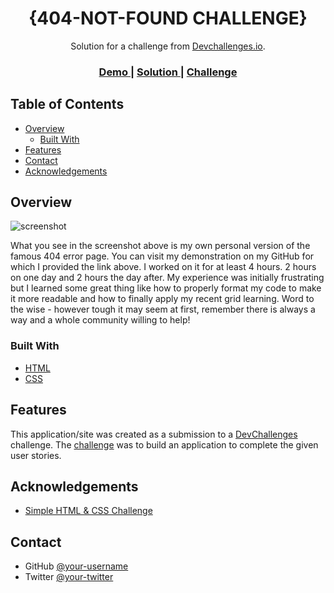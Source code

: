 <h1 align="center">{404-NOT-FOUND CHALLENGE}</h1>

<div align="center">
   Solution for a challenge from  <a href="http://devchallenges.io" target="_blank">Devchallenges.io</a>.
</div>

<div align="center">
  <h3>
    <a href="https://github.com/Motlakz/404-not-found-master">
      Demo
    </a>
    <span> | </span>
    <a href="https://github.com/Motlakz/404-not-found-master">
      Solution
    </a>
    <span> | </span>
    <a href="https://devchallenges.io/challenges/wBunSb7FPrIepJZAg0sY">
      Challenge
    </a>
  </h3>
</div>

## Table of Contents

- [Overview](#overview)
  - [Built With](#built-with)
- [Features](#features)
- [Contact](#contact)
- [Acknowledgements](#acknowledgements)

## Overview

![screenshot](https://i.imgur.com/FhTsCQP.png)

What you see in the screenshot above is my own personal version of the famous 404 error page. You can visit my demonstration on my GitHub for which I provided the link above.
I worked on it for at least 4 hours. 2 hours on one day and 2 hours the day after. My experience was initially frustrating but I learned some great thing like how to properly format my code to make it more readable and how to finally apply my recent grid learning.
Word to the wise - however tough it may seem at first, remember there is always a way and a whole community willing to help!

### Built With

- [HTML](https://html.com/)
- [CSS](https://html.com/css/)

## Features

This application/site was created as a submission to a [DevChallenges](https://devchallenges.io/challenges) challenge. The [challenge](https://devchallenges.io/challenges/wBunSb7FPrIepJZAg0sY) was to build an application to complete the given user stories.


## Acknowledgements

- [Simple HTML & CSS Challenge](https://codier.io/challenge/SyNvqN2WB)

## Contact

- GitHub [@your-username](https://github.com/Motlakz/)
- Twitter [@your-twitter](https://twitter.com/MotlalepulaSel6)
